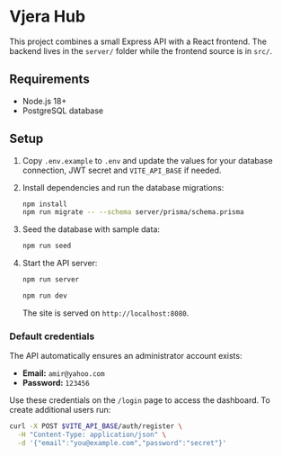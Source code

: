 # Vjera Hub

This project combines a small Express API with a React frontend. The backend lives in the `server/` folder while the frontend source is in `src/`.

## Requirements
* Node.js 18+
* PostgreSQL database

## Setup

1. Copy `.env.example` to `.env` and update the values for your database connection, JWT secret and `VITE_API_BASE` if needed.
2. Install dependencies and run the database migrations:
   ```bash
   npm install
   npm run migrate -- --schema server/prisma/schema.prisma
   ```
3. Seed the database with sample data:
   ```bash
   npm run seed
   ```
4. Start the API server:
   ```bash
   npm run server
   ```

   ```bash
   npm run dev
   ```
   The site is served on `http://localhost:8080`.

### Default credentials

The API automatically ensures an administrator account exists:

- **Email:** `amir@yahoo.com`
- **Password:** `123456`

Use these credentials on the `/login` page to access the dashboard. To create additional users run:
```bash
curl -X POST $VITE_API_BASE/auth/register \
  -H "Content-Type: application/json" \
  -d '{"email":"you@example.com","password":"secret"}'
```
